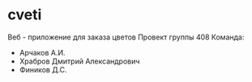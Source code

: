 # cveti
Веб - приложение для заказа цветов 
Провект группы 408 
Команда:
- Арчаков А.И.
- Храбров Дмитрий Александрович
- Фиников Д.С.
